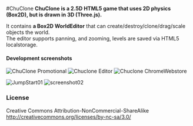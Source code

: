 #ChuClone
**ChuClone is a 2.5D HTML5 game that uses 2D physics (Box2D), but is drawn in 3D (Three.js).**  
  
It contains **a Box2D WorldEditor** that can create/destroy/clone/drag/scale objects the world.  
The editor supports panning, and zooming, levels are saved via HTML5 localstorage.  


#### Development screenshots

![ChuClone Promotional](http://farm7.staticflickr.com/6165/6266825111_7fe4f0921a_b.jpg "")
![Chuclone Editor](http://farm7.staticflickr.com/6011/5988991660_d7941334c2_b.jpg "")
![Chuclone ChromeWebstore](http://farm8.staticflickr.com/7181/6833508004_6ac3367f65_b.jpg "")

![JumpStart01](http://farm7.static.flickr.com/6068/6133622767_9fee6c4c17_z.jpg "JumpStart")
![screenshot02](http://farm7.static.flickr.com/6136/6009193913_66f5b31f5d.jpg "ChuClone03")

### License
Creative Commons Attribution-NonCommercial-ShareAlike
http://creativecommons.org/licenses/by-nc-sa/3.0/